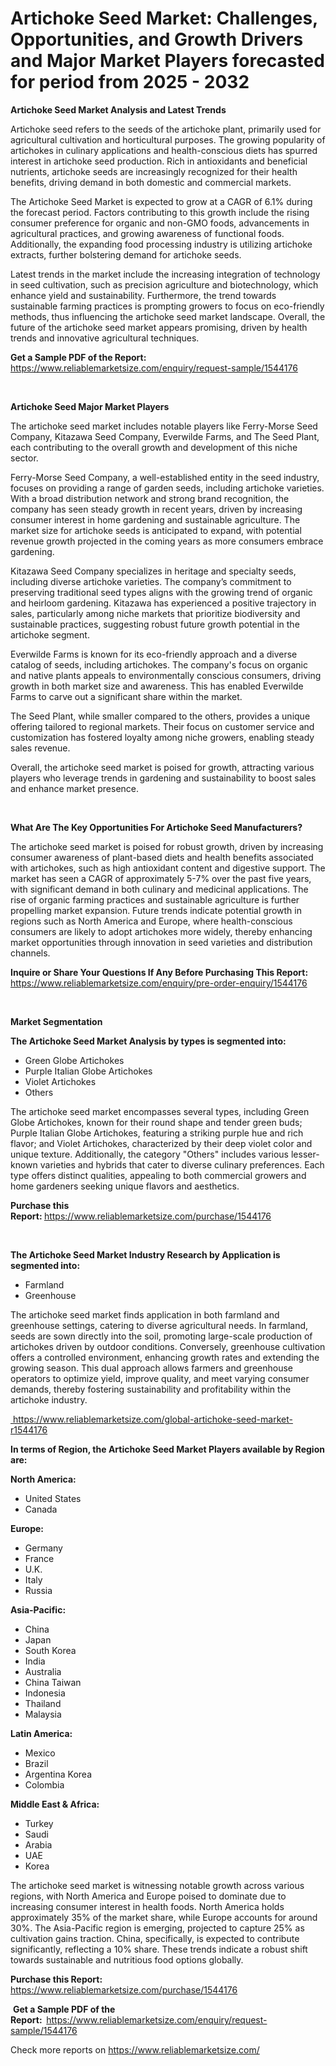 <p><h1>Artichoke Seed Market: Challenges, Opportunities, and Growth Drivers and Major Market Players forecasted for period from 2025 - 2032</h1></p><p><strong>Artichoke Seed Market Analysis and Latest Trends</strong></p>
<p><p>Artichoke seed refers to the seeds of the artichoke plant, primarily used for agricultural cultivation and horticultural purposes. The growing popularity of artichokes in culinary applications and health-conscious diets has spurred interest in artichoke seed production. Rich in antioxidants and beneficial nutrients, artichoke seeds are increasingly recognized for their health benefits, driving demand in both domestic and commercial markets.</p><p>The Artichoke Seed Market is expected to grow at a CAGR of 6.1% during the forecast period. Factors contributing to this growth include the rising consumer preference for organic and non-GMO foods, advancements in agricultural practices, and growing awareness of functional foods. Additionally, the expanding food processing industry is utilizing artichoke extracts, further bolstering demand for artichoke seeds.</p><p>Latest trends in the market include the increasing integration of technology in seed cultivation, such as precision agriculture and biotechnology, which enhance yield and sustainability. Furthermore, the trend towards sustainable farming practices is prompting growers to focus on eco-friendly methods, thus influencing the artichoke seed market landscape. Overall, the future of the artichoke seed market appears promising, driven by health trends and innovative agricultural techniques.</p></p>
<p><strong>Get a Sample PDF of the Report:&nbsp;</strong> <a href="https://www.reliablemarketsize.com/enquiry/request-sample/1544176?utm_campaign=2626&utm_medium=2&utm_source=Github&utm_content=ia&utm_term=30032025&utm_id=artichoke-seed">https://www.reliablemarketsize.com/enquiry/request-sample/1544176</a></p>
<p>&nbsp;</p>
<p><strong>Artichoke Seed Major Market Players</strong></p>
<p><p>The artichoke seed market includes notable players like Ferry-Morse Seed Company, Kitazawa Seed Company, Everwilde Farms, and The Seed Plant, each contributing to the overall growth and development of this niche sector.</p><p>Ferry-Morse Seed Company, a well-established entity in the seed industry, focuses on providing a range of garden seeds, including artichoke varieties. With a broad distribution network and strong brand recognition, the company has seen steady growth in recent years, driven by increasing consumer interest in home gardening and sustainable agriculture. The market size for artichoke seeds is anticipated to expand, with potential revenue growth projected in the coming years as more consumers embrace gardening.</p><p>Kitazawa Seed Company specializes in heritage and specialty seeds, including diverse artichoke varieties. The company’s commitment to preserving traditional seed types aligns with the growing trend of organic and heirloom gardening. Kitazawa has experienced a positive trajectory in sales, particularly among niche markets that prioritize biodiversity and sustainable practices, suggesting robust future growth potential in the artichoke segment.</p><p>Everwilde Farms is known for its eco-friendly approach and a diverse catalog of seeds, including artichokes. The company's focus on organic and native plants appeals to environmentally conscious consumers, driving growth in both market size and awareness. This has enabled Everwilde Farms to carve out a significant share within the market.</p><p>The Seed Plant, while smaller compared to the others, provides a unique offering tailored to regional markets. Their focus on customer service and customization has fostered loyalty among niche growers, enabling steady sales revenue.</p><p>Overall, the artichoke seed market is poised for growth, attracting various players who leverage trends in gardening and sustainability to boost sales and enhance market presence.</p></p>
<p>&nbsp;</p>
<p><strong>What Are The Key Opportunities For Artichoke Seed Manufacturers?</strong></p>
<p><p>The artichoke seed market is poised for robust growth, driven by increasing consumer awareness of plant-based diets and health benefits associated with artichokes, such as high antioxidant content and digestive support. The market has seen a CAGR of approximately 5-7% over the past five years, with significant demand in both culinary and medicinal applications. The rise of organic farming practices and sustainable agriculture is further propelling market expansion. Future trends indicate potential growth in regions such as North America and Europe, where health-conscious consumers are likely to adopt artichokes more widely, thereby enhancing market opportunities through innovation in seed varieties and distribution channels.</p></p>
<p><strong>Inquire or Share Your Questions If Any Before Purchasing This Report:</strong> <a href="https://www.reliablemarketsize.com/enquiry/pre-order-enquiry/1544176?utm_campaign=2626&utm_medium=2&utm_source=Github&utm_content=ia&utm_term=30032025&utm_id=artichoke-seed">https://www.reliablemarketsize.com/enquiry/pre-order-enquiry/1544176</a></p>
<p>&nbsp;</p>
<p><strong>Market Segmentation</strong></p>
<p><strong>The Artichoke Seed Market Analysis by types is segmented into:</strong></p>
<p><ul><li>Green Globe Artichokes</li><li>Purple Italian Globe Artichokes</li><li>Violet Artichokes</li><li>Others</li></ul></p>
<p><p>The artichoke seed market encompasses several types, including Green Globe Artichokes, known for their round shape and tender green buds; Purple Italian Globe Artichokes, featuring a striking purple hue and rich flavor; and Violet Artichokes, characterized by their deep violet color and unique texture. Additionally, the category "Others" includes various lesser-known varieties and hybrids that cater to diverse culinary preferences. Each type offers distinct qualities, appealing to both commercial growers and home gardeners seeking unique flavors and aesthetics.</p></p>
<p><strong>Purchase this Report:&nbsp;</strong><a href="https://www.reliablemarketsize.com/purchase/1544176?utm_campaign=2626&utm_medium=2&utm_source=Github&utm_content=ia&utm_term=30032025&utm_id=artichoke-seed">https://www.reliablemarketsize.com/purchase/1544176</a></p>
<p>&nbsp;</p>
<p><strong>The Artichoke Seed Market Industry Research by Application is segmented into:</strong></p>
<p><ul><li>Farmland</li><li>Greenhouse</li></ul></p>
<p><p>The artichoke seed market finds application in both farmland and greenhouse settings, catering to diverse agricultural needs. In farmland, seeds are sown directly into the soil, promoting large-scale production of artichokes driven by outdoor conditions. Conversely, greenhouse cultivation offers a controlled environment, enhancing growth rates and extending the growing season. This dual approach allows farmers and greenhouse operators to optimize yield, improve quality, and meet varying consumer demands, thereby fostering sustainability and profitability within the artichoke industry.</p></p>
<p><a href="https://www.reliablemarketsize.com/global-artichoke-seed-market-r1544176?utm_campaign=2626&utm_medium=2&utm_source=Github&utm_content=ia&utm_term=30032025&utm_id=artichoke-seed">&nbsp;https://www.reliablemarketsize.com/global-artichoke-seed-market-r1544176</a></p>
<p><strong>In terms of Region, the Artichoke Seed Market Players available by Region are:</strong></p>
<p>
    <p> <strong> North America: </strong>
        <ul>
            <li>United States</li>
            <li>Canada</li>
        </ul>
        </p> 
    <p> <strong> Europe: </strong>
        <ul>
            <li>Germany</li>
            <li>France</li>
            <li>U.K.</li>
            <li>Italy</li>
            <li>Russia</li>
        </ul>
        </p> 
    <p> <strong> Asia-Pacific: </strong>
        <ul>
            <li>China</li>
            <li>Japan</li>
            <li>South Korea</li>
            <li>India</li>
            <li>Australia</li>
            <li>China Taiwan</li>
            <li>Indonesia</li>
            <li>Thailand</li>
            <li>Malaysia</li>
        </ul>
        </p> 
    <p> <strong> Latin America: </strong>
        <ul>
            <li>Mexico</li>
            <li>Brazil</li>
            <li>Argentina Korea</li>
            <li>Colombia</li>
        </ul>
        </p> 
    <p> <strong> Middle East & Africa: </strong>
        <ul>
            <li>Turkey</li>
            <li>Saudi</li>
            <li>Arabia</li>
            <li>UAE</li>
            <li>Korea</li>
        </ul>
    </p>
    </p>
<p><p>The artichoke seed market is witnessing notable growth across various regions, with North America and Europe poised to dominate due to increasing consumer interest in health foods. North America holds approximately 35% of the market share, while Europe accounts for around 30%. The Asia-Pacific region is emerging, projected to capture 25% as cultivation gains traction. China, specifically, is expected to contribute significantly, reflecting a 10% share. These trends indicate a robust shift towards sustainable and nutritious food options globally.</p></p>
<p><strong>Purchase this Report: </strong><a href="https://www.reliablemarketsize.com/purchase/1544176?utm_campaign=2626&utm_medium=2&utm_source=Github&utm_content=ia&utm_term=30032025&utm_id=artichoke-seed">https://www.reliablemarketsize.com/purchase/1544176</a></p>
<p>&nbsp;<strong>Get a Sample PDF of the Report:&nbsp;&nbsp;</strong><a href="https://www.reliablemarketsize.com/enquiry/request-sample/1544176?utm_campaign=2626&utm_medium=2&utm_source=Github&utm_content=ia&utm_term=30032025&utm_id=artichoke-seed">https://www.reliablemarketsize.com/enquiry/request-sample/1544176</a></p>
<p><strong></strong></p>
<p>Check more reports on <a href="https://www.reliablemarketsize.com/?utm_campaign=2626&utm_medium=2&utm_source=Github&utm_content=ia&utm_term=30032025&utm_id=artichoke-seed">https://www.reliablemarketsize.com/</a></p>